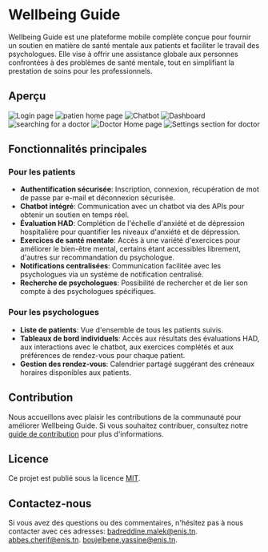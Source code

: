 # Wellbeing Guide

Wellbeing Guide est une plateforme mobile complète conçue pour fournir un soutien en matière de santé mentale aux patients et faciliter le travail des psychologues. Elle vise à offrir une assistance globale aux personnes confrontées à des problèmes de santé mentale, tout en simplifiant la prestation de soins pour les professionnels.

## Aperçu
![Login page](https://github.com/MelekBadreddine/wellbeing-guide/blob/assets/login.png)
![patien home page](https://github.com/MelekBadreddine/wellbeing-guide/blob/assets/patient.png)
![Chatbot](https://github.com/MelekBadreddine/wellbeing-guide/blob/assets/chatbot.png)
![Dashboard](https://github.com/MelekBadreddine/wellbeing-guide/blob/assets/dashboard.png)
![searching for a doctor](https://github.com/MelekBadreddine/wellbeing-guide/blob/assets/search.png)
![Doctor Home page](https://github.com/MelekBadreddine/wellbeing-guide/blob/assets/doctor.png)
![Settings section for doctor](https://github.com/MelekBadreddine/wellbeing-guide/blob/assets/settings.png)


## Fonctionnalités principales
### Pour les patients

- **Authentification sécurisée**: Inscription, connexion, récupération de mot de passe par e-mail et déconnexion sécurisée.
- **Chatbot intégré**: Communication avec un chatbot via des APIs pour obtenir un soutien en temps réel.
- **Évaluation HAD**: Complétion de l'échelle d'anxiété et de dépression hospitalière pour quantifier les niveaux d'anxiété et de dépression.
- **Exercices de santé mentale**: Accès à une variété d'exercices pour améliorer le bien-être mental, certains étant accessibles librement, d'autres sur recommandation du psychologue.
- **Notifications centralisées**: Communication facilitée avec les psychologues via un système de notification centralisé.
- **Recherche de psychologues**: Possibilité de rechercher et de lier son compte à des psychologues spécifiques.

### Pour les psychologues

- **Liste de patients**: Vue d'ensemble de tous les patients suivis.
- **Tableaux de bord individuels**: Accès aux résultats des évaluations HAD, aux interactions avec le chatbot, aux exercices complétés et aux préférences de rendez-vous pour chaque patient.
- **Gestion des rendez-vous**: Calendrier partagé suggérant des créneaux horaires disponibles aux patients.


## Contribution

Nous accueillons avec plaisir les contributions de la communauté pour améliorer Wellbeing Guide. Si vous souhaitez contribuer, consultez notre [guide de contribution](https://github.com/MelekBadreddine/wellbeing-guide/blob/main/CONTRIBUTING.md) pour plus d'informations.

## Licence

Ce projet est publié sous la licence [MIT](https://github.com/MelekBadreddine/wellbeing-guide/blob/main/LICENSE).

## Contactez-nous

Si vous avez des questions ou des commentaires, n'hésitez pas à nous contacter avec ces adresses:
[badreddine.malek@enis.tn](mailto:badreddine.malek@enis.tn).
[abbes.cherif@enis.tn](mailto:abbes.cherif@enis.tn).
[boujelbene.yassine@enis.tn](mailto:boujelbene.yassine@enis.tn).
